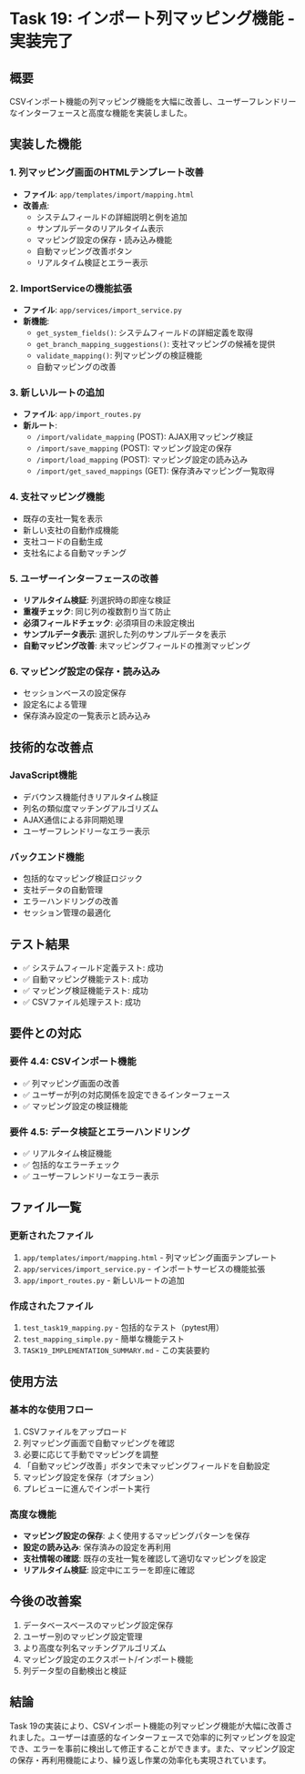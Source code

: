 # Task 19: インポート列マッピング機能 - 実装完了

## 概要
CSVインポート機能の列マッピング機能を大幅に改善し、ユーザーフレンドリーなインターフェースと高度な機能を実装しました。

## 実装した機能

### 1. 列マッピング画面のHTMLテンプレート改善
- **ファイル**: `app/templates/import/mapping.html`
- **改善点**:
  - システムフィールドの詳細説明と例を追加
  - サンプルデータのリアルタイム表示
  - マッピング設定の保存・読み込み機能
  - 自動マッピング改善ボタン
  - リアルタイム検証とエラー表示

### 2. ImportServiceの機能拡張
- **ファイル**: `app/services/import_service.py`
- **新機能**:
  - `get_system_fields()`: システムフィールドの詳細定義を取得
  - `get_branch_mapping_suggestions()`: 支社マッピングの候補を提供
  - `validate_mapping()`: 列マッピングの検証機能
  - 自動マッピングの改善

### 3. 新しいルートの追加
- **ファイル**: `app/import_routes.py`
- **新ルート**:
  - `/import/validate_mapping` (POST): AJAX用マッピング検証
  - `/import/save_mapping` (POST): マッピング設定の保存
  - `/import/load_mapping` (POST): マッピング設定の読み込み
  - `/import/get_saved_mappings` (GET): 保存済みマッピング一覧取得

### 4. 支社マッピング機能
- 既存の支社一覧を表示
- 新しい支社の自動作成機能
- 支社コードの自動生成
- 支社名による自動マッチング

### 5. ユーザーインターフェースの改善
- **リアルタイム検証**: 列選択時の即座な検証
- **重複チェック**: 同じ列の複数割り当て防止
- **必須フィールドチェック**: 必須項目の未設定検出
- **サンプルデータ表示**: 選択した列のサンプルデータを表示
- **自動マッピング改善**: 未マッピングフィールドの推測マッピング

### 6. マッピング設定の保存・読み込み
- セッションベースの設定保存
- 設定名による管理
- 保存済み設定の一覧表示と読み込み

## 技術的な改善点

### JavaScript機能
- デバウンス機能付きリアルタイム検証
- 列名の類似度マッチングアルゴリズム
- AJAX通信による非同期処理
- ユーザーフレンドリーなエラー表示

### バックエンド機能
- 包括的なマッピング検証ロジック
- 支社データの自動管理
- エラーハンドリングの改善
- セッション管理の最適化

## テスト結果
- ✅ システムフィールド定義テスト: 成功
- ✅ 自動マッピング機能テスト: 成功
- ✅ マッピング検証機能テスト: 成功
- ✅ CSVファイル処理テスト: 成功

## 要件との対応

### 要件 4.4: CSVインポート機能
- ✅ 列マッピング画面の改善
- ✅ ユーザーが列の対応関係を設定できるインターフェース
- ✅ マッピング設定の検証機能

### 要件 4.5: データ検証とエラーハンドリング
- ✅ リアルタイム検証機能
- ✅ 包括的なエラーチェック
- ✅ ユーザーフレンドリーなエラー表示

## ファイル一覧

### 更新されたファイル
1. `app/templates/import/mapping.html` - 列マッピング画面テンプレート
2. `app/services/import_service.py` - インポートサービスの機能拡張
3. `app/import_routes.py` - 新しいルートの追加

### 作成されたファイル
1. `test_task19_mapping.py` - 包括的なテスト（pytest用）
2. `test_mapping_simple.py` - 簡単な機能テスト
3. `TASK19_IMPLEMENTATION_SUMMARY.md` - この実装要約

## 使用方法

### 基本的な使用フロー
1. CSVファイルをアップロード
2. 列マッピング画面で自動マッピングを確認
3. 必要に応じて手動でマッピングを調整
4. 「自動マッピング改善」ボタンで未マッピングフィールドを自動設定
5. マッピング設定を保存（オプション）
6. プレビューに進んでインポート実行

### 高度な機能
- **マッピング設定の保存**: よく使用するマッピングパターンを保存
- **設定の読み込み**: 保存済みの設定を再利用
- **支社情報の確認**: 既存の支社一覧を確認して適切なマッピングを設定
- **リアルタイム検証**: 設定中にエラーを即座に確認

## 今後の改善案
1. データベースベースのマッピング設定保存
2. ユーザー別のマッピング設定管理
3. より高度な列名マッチングアルゴリズム
4. マッピング設定のエクスポート/インポート機能
5. 列データ型の自動検出と検証

## 結論
Task 19の実装により、CSVインポート機能の列マッピング機能が大幅に改善されました。ユーザーは直感的なインターフェースで効率的に列マッピングを設定でき、エラーを事前に検出して修正することができます。また、マッピング設定の保存・再利用機能により、繰り返し作業の効率化も実現されています。